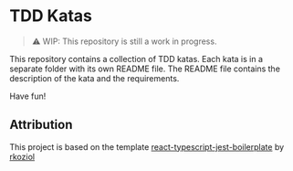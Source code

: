 # TDD Katas

> ⚠️ WIP: This repository is still a work in progress.

This repository contains a collection of TDD katas. Each kata is in a separate folder with its own README file. The README file contains the description of the kata and the requirements.

Have fun!

## Attribution
This project is based on the template [react-typescript-jest-boilerplate](https://github.com/rkoziol/react-typescript-jest-boilerplate) by [rkoziol](https://github.com/rkoziol)